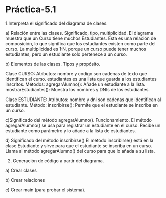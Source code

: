 # Práctica-5.1
1.Interpreta el significado del diagrama de clases.

a) Relación entre las clases. Significado, tipo, multiplicidad. 
El diagrama muestra que un Curso tiene muchos Estudiantes. Esta es una relación de composición, lo que significa que los estudiantes existen 
como parte del curso. La multiplicidad es 1:N, porque un curso puede tener muchos estudiantes, pero un estudiante solo pertenece a un curso.



b) Elementos de las clases. Tipos y propósito. 

Clase CURSO:
  Atributos:
    nombre y codigo son cadenas de texto que identifican el curso.
    estudiantes es una lista que guarda a los estudiantes inscritos.
  Métodos:
    agregarAlumno(): Añade un estudiante a la lista.
    mostrarEstudiantes(): Muestra los nombres y DNIs de los estudiantes.

    
Clase ESTUDIANTE:
  Atributos:
    nombre y dni son cadenas que identifican al estudiante.
  Método:
    inscribirse(): Permite que el estudiante se inscriba en un curso.



c)Significado del método agregarAlumno(). Funcionamiento. 
El método agregarAlumno() se usa para registrar un estudiante en el curso. Recibe un estudiante como parámetro y lo añade a la lista 
de estudiantes.


d) Significado del método inscribirse()
El método inscribirse() está en la clase Estudiante y sirve para que el estudiante se inscriba en un curso. Llama al método 
agregarAlumno() del curso para que lo añada a su lista.





2. Generación de código a partir del diagrama. 

a) Crear clases

b) Crear relaciones

c) Crear main (para probar el sistema).

